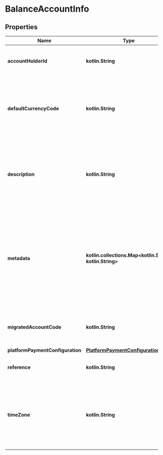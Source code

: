 
# BalanceAccountInfo

## Properties
Name | Type | Description | Notes
------------ | ------------- | ------------- | -------------
**accountHolderId** | **kotlin.String** | The unique identifier of the [account holder](https://docs.adyen.com/api-explorer/#/balanceplatform/latest/post/accountHolders__resParam_id) associated with the balance account. | 
**defaultCurrencyCode** | **kotlin.String** | The default three-character [ISO currency code](https://docs.adyen.com/development-resources/currency-codes) of the balance account. The default value is **EUR**. &gt; After a balance account is created, you cannot change its default currency. |  [optional]
**description** | **kotlin.String** | A human-readable description of the balance account, maximum 300 characters. You can use this parameter to distinguish between multiple balance accounts under an account holder. |  [optional]
**metadata** | **kotlin.collections.Map&lt;kotlin.String, kotlin.String&gt;** | A set of key and value pairs for general use. The keys do not have specific names and may be used for storing miscellaneous data as desired. &gt; Note that during an update of metadata, the omission of existing key-value pairs will result in the deletion of those key-value pairs. |  [optional]
**migratedAccountCode** | **kotlin.String** | The unique identifier of the account of the migrated account holder in the classic integration. |  [optional] [readonly]
**platformPaymentConfiguration** | [**PlatformPaymentConfiguration**](PlatformPaymentConfiguration.md) |  |  [optional]
**reference** | **kotlin.String** | Your reference for the balance account, maximum 150 characters. |  [optional]
**timeZone** | **kotlin.String** | The time zone of the balance account. For example, **Europe/Amsterdam**. Defaults to the time zone of the account holder if no time zone is set. For possible values, see the [list of time zone codes](https://en.wikipedia.org/wiki/List_of_tz_database_time_zones). |  [optional]



